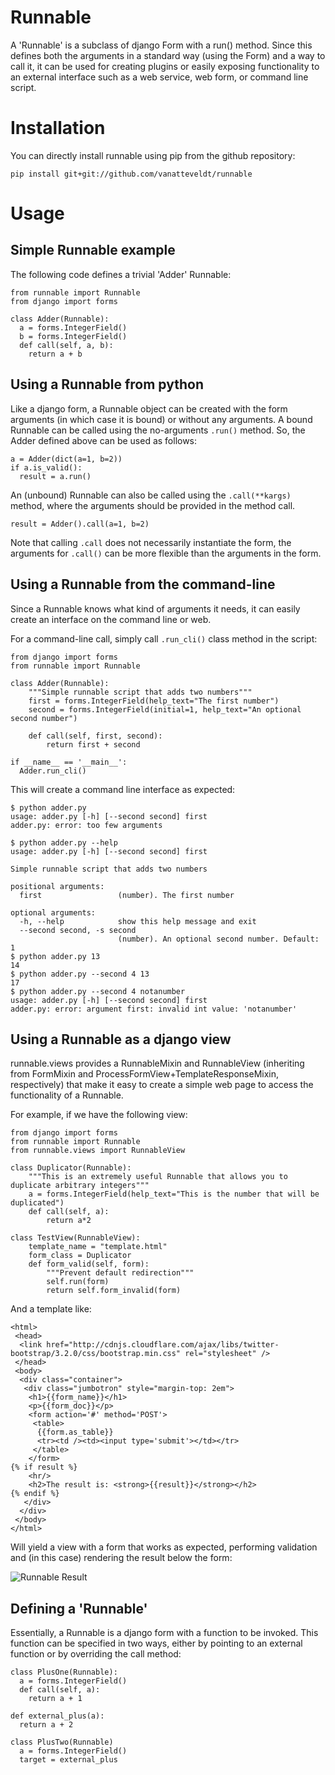 # Runnable

A 'Runnable' is a subclass of django Form with a run() method. 
Since this defines both the arguments in a standard way (using the Form) and a way to call it, it can be used for creating plugins or easily exposing functionality to an external interface such as a web service, web form, or command line script. 

Installation
====

You can directly install runnable using pip from the github repository: 

```{bash}
pip install git+git://github.com/vanatteveldt/runnable
```

Usage 
====

Simple Runnable example
----

The following code defines a trivial 'Adder' Runnable:

```{python}
from runnable import Runnable
from django import forms

class Adder(Runnable):
  a = forms.IntegerField()
  b = forms.IntegerField()
  def call(self, a, b):
    return a + b
```

Using a Runnable from python
----

Like a django form, a Runnable object can be created with the form arguments (in which case it is bound) or without any arguments. 
A bound Runnable can be called using the no-arguments `.run()` method.
So, the Adder defined above can be used as follows:

```{python}
a = Adder(dict(a=1, b=2))
if a.is_valid():
  result = a.run()
```

An (unbound) Runnable can also be called using the `.call(**kargs)` method, where the arguments should be provided in the method call.

```{python}
result = Adder().call(a=1, b=2)
```

Note that calling `.call` does not necessarily instantiate the form, the arguments for `.call()` can be more flexible than the arguments in the form.  

Using a Runnable from the command-line 
----

Since a Runnable knows what kind of arguments it needs, it can easily create an interface on the command line or web. 

For a command-line call, simply call `.run_cli()` class method in the script:

```{python}
from django import forms
from runnable import Runnable

class Adder(Runnable):
    """Simple runnable script that adds two numbers"""
    first = forms.IntegerField(help_text="The first number")
    second = forms.IntegerField(initial=1, help_text="An optional second number")

    def call(self, first, second):
        return first + second

if __name__ == '__main__':
  Adder.run_cli()
```

This will create a command line interface as expected:

```{sh}
$ python adder.py
usage: adder.py [-h] [--second second] first
adder.py: error: too few arguments

$ python adder.py --help
usage: adder.py [-h] [--second second] first

Simple runnable script that adds two numbers

positional arguments:
  first                 (number). The first number

optional arguments:
  -h, --help            show this help message and exit
  --second second, -s second
                        (number). An optional second number. Default: 1
$ python adder.py 13
14
$ python adder.py --second 4 13
17
$ python adder.py --second 4 notanumber
usage: adder.py [-h] [--second second] first
adder.py: error: argument first: invalid int value: 'notanumber'
```


Using a Runnable as a django view
----

runnable.views provides a RunnableMixin and RunnableView (inheriting from FormMixin and ProcessFormView+TemplateResponseMixin, respectively) that make it easy to create a simple web page to access the functionality of a Runnable.

For example, if we have the following view:

```{python}
from django import forms
from runnable import Runnable
from runnable.views import RunnableView

class Duplicator(Runnable):
    """This is an extremely useful Runnable that allows you to duplicate arbitrary integers"""
    a = forms.IntegerField(help_text="This is the number that will be duplicated")
    def call(self, a):
        return a*2

class TestView(RunnableView):
    template_name = "template.html"
    form_class = Duplicator
    def form_valid(self, form):
        """Prevent default redirection"""
        self.run(form)
        return self.form_invalid(form)
```

And a template like:

```{python}
<html>
 <head>
  <link href="http://cdnjs.cloudflare.com/ajax/libs/twitter-bootstrap/3.2.0/css/bootstrap.min.css" rel="stylesheet" />
 </head>
 <body>
  <div class="container">
   <div class="jumbotron" style="margin-top: 2em">
    <h1>{{form_name}}</h1>
    <p>{{form_doc}}</p>
    <form action='#' method='POST'>
     <table>
      {{form.as_table}}
      <tr><td /><td><input type='submit'></td></tr>
     </table>
    </form>
{% if result %}
    <hr/>
    <h2>The result is: <strong>{{result}}</strong></h2>
{% endif %}
   </div>
  </div>
 </body>
</html>
```

Will yield a view with a form that works as expected, performing validation and (in this case) rendering the result below the form:

![Runnable Result](http://i.imgur.com/nWvleU1.png)

Defining a 'Runnable'
----

Essentially, a Runnable is a django form with a function to be invoked.
This function can be specified in two ways, either by pointing to an external function
or by overriding the call method:

```
class PlusOne(Runnable):
  a = forms.IntegerField()
  def call(self, a):
    return a + 1
    
def external_plus(a): 
  return a + 2
  
class PlusTwo(Runnable)
  a = forms.IntegerField()
  target = external_plus
```
